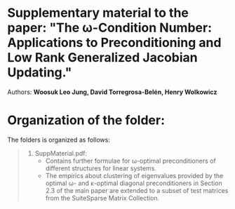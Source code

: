 # Supplementary material to the paper: "The ω-Condition Number: Applications to Preconditioning and Low Rank Generalized Jacobian Updating."
Authors: **Woosuk Leo Jung, David Torregrosa-Belén, Henry Wolkowicz**


# Organization of the folder:

The folders is organized as follows:

>  1. SuppMaterial.pdf:
>      - Contains further formulae for ω-optimal preconditioners of different structures for linear systems.
>      - The empirics about clustering of eigenvalues provided by the optimal ω- and κ-optimal diagonal preconditioners in Section 2.3 of the main paper are extended to a subset of test matrices from the SuiteSparse Matrix Collection.
